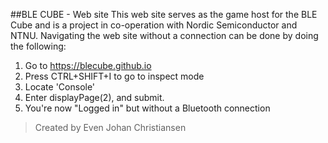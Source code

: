 ##BLE CUBE - Web site
This web site serves as the game host for the BLE Cube and is a project in co-operation with Nordic Semiconductor and NTNU. Navigating the web site without a connection can be done by doing the following:

1. Go to https://blecube.github.io
2. Press CTRL+SHIFT+I to go to inspect mode
3. Locate 'Console'
4. Enter displayPage(2), and submit.
5. You're now "Logged in" but without a Bluetooth connection

> Created by Even Johan Christiansen